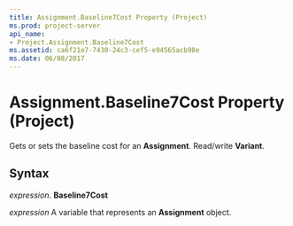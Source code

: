 ```yaml
---
title: Assignment.Baseline7Cost Property (Project)
ms.prod: project-server
api_name:
- Project.Assignment.Baseline7Cost
ms.assetid: ca6f21e7-7430-24c3-cef5-e94565acb98e
ms.date: 06/08/2017
---
```



# Assignment.Baseline7Cost Property (Project)

Gets or sets the baseline cost for an **Assignment**. Read/write **Variant**.


## Syntax

 _expression_. **Baseline7Cost**

 _expression_ A variable that represents an **Assignment** object.


